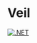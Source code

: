 # Veil

[![.NET](https://github.com/DevRuto/Veil/actions/workflows/dotnet.yml/badge.svg)](https://github.com/DevRuto/Veil/actions/workflows/dotnet.yml)